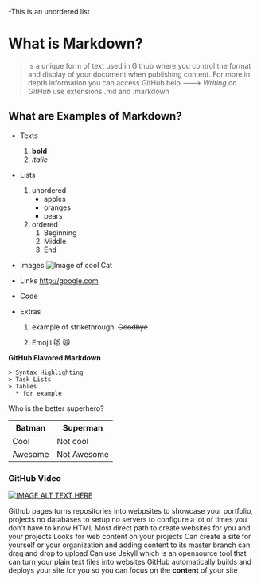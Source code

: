 -This is an unordered list
# What is Markdown?
  > Is a unique form of text used in Github where
  > you control the format and display of your document when publishing content.
  > For more in depth information you can access GitHub help ---> *Writing on GitHub* 
  > use extensions .md and .markdown 

## What are Examples of Markdown?
  - Texts
    1. **bold**
    2. *italic*
  - Lists
    1. unordered
        * apples
        * oranges
        * pears
    3. ordered
        1. Beginning
        2. Middle
        3. End
  - Images
   ![Image of cool Cat](https://images.unsplash.com/photo-1533738363-b7f9aef128ce?ixlib=rb-1.2.1&ixid=MnwxMjA3fDB8MHxwaG90by1wYWdlfHx8fGVufDB8fHx8&auto=format&fit=crop&w=1275&q=80)
  
  - Links
    http://google.com
  - Code 
  - Extras
      1. example of strikethrough: ~~Goodbye~~

     
     
     2. Emojii
        	:heart_eyes_cat:
          :scream_cat:

  **GitHub Flavored Markdown**
  
  
    > Syntax Highlighting
    > Task Lists
    > Tables 
      * for example
      
      
Who is the better superhero?

 Batman   |  Superman
 -------- | --------
  Cool    |  Not cool
 Awesome  |  Not Awesome
  
    



### GitHub Video


[![IMAGE ALT TEXT HERE](http://img.youtube.com/vi/YOUTUBE_VIDEO_ID_HERE/0.jpg)](https://www.youtube.com/watch?v=2MsN8gpT6jY)

Github pages turns repositories into webpsites to showcase your portfolio, projects
no databases to setup no servers to configure
a lot of times you don't have to know HTML 
Most direct path to create websites for you and your projects
Looks for web content on your projects
Can create a site for yourself or your organization and adding content to its master branch
can drag and drop to upload
Can use Jekyll which is an opensource tool that can turn your plain text files into websites
GitHub automatically builds and deploys your site for you so you can focus on the **content** of your site 







